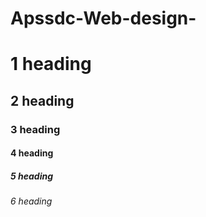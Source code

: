 # Apssdc-Web-design-
# 1 heading
## 2 heading
### 3 heading
#### 4 heading
##### 5 heading
###### 6 heading
